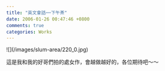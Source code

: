 ```yaml
---
title: "英文會話──下午茶"
date: 2006-01-26 00:47:46 +0800
comments: true
categories: Works
---
```

<p>![](/images/slum-area/220_0.jpg)</p><p>這是我和我的好哥們拍的處女作，會越做越好的，各位期待吧～～</p>
